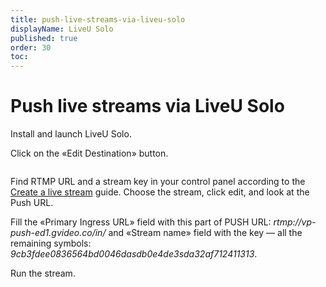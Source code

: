 ```yaml
---
title: push-live-streams-via-liveu-solo
displayName: LiveU Solo
published: true
order: 30
toc:
---
```

# Push live streams via LiveU Solo

Install and launch LiveU Solo.

Click on the «Edit Destination» button.

<img src="https://support.gcore.com/hc/article_attachments/360000505837/mceclip1.png" alt="">

Find RTMP URL and a stream key in your control panel according to the <a href="https://gcore.com/docs/streaming-platform/live-streaming/create-a-live-stream" target="_blank">Create a live stream</a> guide. Choose the stream, click edit, and look at the Push URL.

Fill the «Primary Ingress URL» field with this part of PUSH URL: *rtmp://vp-push-ed1.gvideo.co/in/* and «Stream name» field with the key — all the remaining symbols: *9cb3fdee0836564bd0046dasdb0e4de3sda32af712411313*.

Run the stream.